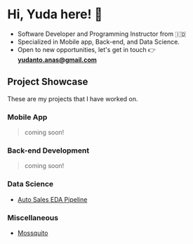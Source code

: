 # Hi, Yuda here! 👋

- Software Developer and Programming Instructor from 🇮🇩
- Specialized in Mobile app, Back-end, and Data Science.
- Open to new opportunities, let's get in touch 👉 **<yudanto.anas@gmail.com>**

## Project Showcase

These are my projects that I have worked on.

### Mobile App

> coming soon!

### Back-end Development

> coming soon!

### Data Science

- [Auto Sales EDA Pipeline](https://github.com/yudantoanas/auto-sales-eda-pipeline)

### Miscellaneous

- [Mossquito](https://github.com/yudantoanas/mossquito)
